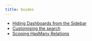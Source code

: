 ```yaml
---
title: Guides
---
```


- [Hiding Dashboards from the Sidebar](./guides/hiding_dashboards_from_sidebar)
- [Customising the search](./guides/customising_search)
- [Scoping HasMany Relations](./guides/scoping_has_many_relations.md)
